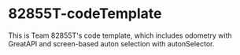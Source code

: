 # 82855T-codeTemplate
This is Team 82855T's code template, which includes odometry with GreatAPI and screen-based auton selection with autonSelector. 
